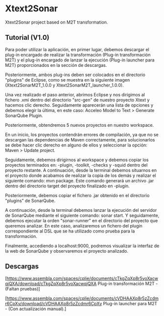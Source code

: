 # Xtext2Sonar
Xtext2Sonar project based on M2T transformation.

## Tutorial (V1.0)

Para poder utilizar la aplicación, en primer lugar, debemos descargar el plug-in encargado de realizar la transformación (Plug-in transformación M2T) y el plug-in encargado de lanzar la ejecución (Plug-in launcher para M2T) proporcionados en la sección de descargas.

Posteriormente, ambos plug-ins deben ser colocados en el directorio "plugins" de Eclipse, como se muestra en la siguiente imagen (Xtext2SonarM2T_1.0.0 y Xtext2SonarM2T_launcher_1.0.0).

Una vez realizado el paso anterior, abrimos Eclipse y nos dirigimos al fichero .xmi dentro del directorio "src-gen" de nuestro proyecto Xtext y hacemos clic derecho. Seguidamente aparecerán una lista de opciones y debemos elegir la última, en este caso:  Acceleo Model to Text > Generate SonarQube Plugin.

Posteriormente, obtendremos 5 nuevos proyectos en nuestro workspace.

En un inicio, los proyectos contendrán errores de compilación, ya que no se descargan las dependencias de Maven correctamente, para solucionarlos se debe hacer clic derecho en alguno de ellos y seleccionar la opción: Maven > Update project.

Seguidamente, debemos dirigirnos al workspace y debemos copiar los proyectos terminados en: -plugin, -toolkit, -checks y -squid dentro del proyecto restante.  A continuación, desde la terminal debemos situarnos en el proyecto donde acabamos de realizar la copia de los demás y realizar el siguiente comando: mvn package. Este comando generará un archivo .jar dentro del directorio target del proyecto finalizado en -plugin.

Posteriormente, debemos copiar el fichero .jar obtenido en el directorio "plugins" de SonarQube.

A continuación, desde la terminal debemos lanzar la ejecución del servidor de SonarQube mediante el siguiente comando: sonar start. Y seguidamente, debemos ejecutar la orden "sonar-runner" en el directorio del proyecto que queremos analizar. En este caso, analizaremos un fichero del plugin correspondiente al DSL que se ha utilizado como prueba para la transformación.

Finalmente, accediendo a localhost:9000, podremos visualizar la interfaz de la web de SonarQube y observaremos el proyecto analizado.

## Descargas


[https://www.assembla.com/spaces/cplie/documents/cTkgZqXp8r5yoXacwqjQXA/download/cTkgZqXp8r5yoXacwqjQXA Plug-in transformación M2T - (Faltan pruebas)]

[https://www.assembla.com/spaces/cplie/documents/cVDHAAXp8r5zZcdmr6CpXy/download/cVDHAAXp8r5zZcdmr6CpXy Plug-in launcher para M2T - (Con actualización manual).]
